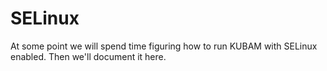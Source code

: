 # SELinux

At some point we will spend time figuring how to run KUBAM with SELinux enabled. Then we'll document it here. 